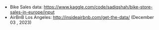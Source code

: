 - Bike Sales data: https://www.kaggle.com/code/sadiqshah/bike-store-sales-in-europe/input
- AirBnB Los Angeles: http://insideairbnb.com/get-the-data/  (December 03 , 2023)
